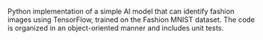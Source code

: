 Python implementation of a simple AI model that can identify fashion images using TensorFlow, trained on the Fashion MNIST dataset. 
The code is organized in an object-oriented manner and includes unit tests.
